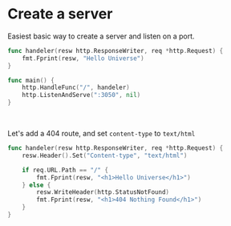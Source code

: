 # Create a server

Easiest basic way to create a server and listen on a port.
``` go
func handeler(resw http.ResponseWriter, req *http.Request) {
	fmt.Fprint(resw, "Hello Universe")
}	

func main() {
	http.HandleFunc("/", handeler)
	http.ListenAndServe(":3050", nil)
}
```	
<br>

Let's add a 404 route, and set `content-type` to `text/html`
``` go
func handeler(resw http.ResponseWriter, req *http.Request) {
	resw.Header().Set("Content-type", "text/html")

	if req.URL.Path == "/" {
		fmt.Fprint(resw, "<h1>Hello Universe</h1>")
	} else {
		resw.WriteHeader(http.StatusNotFound)
		fmt.Fprint(resw, "<h1>404 Nothing Found</h1>")
	}
}	
```
